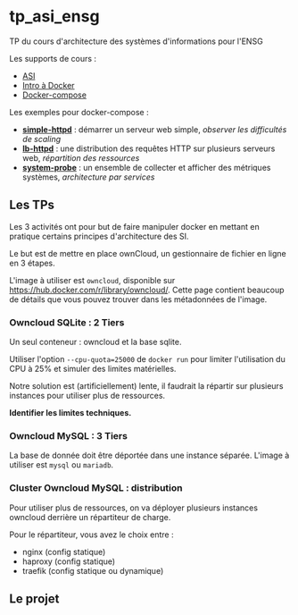 # tp_asi_ensg
TP du cours d'architecture des systèmes d'informations pour l'ENSG

Les supports de cours :

- [ASI](https://tcoupin.github.io/presentations/asi-ensg)
- [Intro à Docker](https://tcoupin.github.io/presentations/docker-intro)
- [Docker-compose](https://tcoupin.github.io/presentations/docker-compose)

Les exemples pour docker-compose :

- **[simple-httpd](./examples/01-simple-httpd)** : démarrer un serveur web simple, *observer les difficultés de scaling*
- **[lb-httpd](./examples/02-lb-httpd)** : une distribution des requêtes HTTP sur plusieurs serveurs web, *répartition des ressources*
- **[system-probe](./examples/03-system-probe)** : un ensemble de collecter et afficher des métriques systèmes, *architecture par services*

## Les TPs

Les 3 activités ont pour but de faire manipuler docker en mettant en pratique certains principes d'architecture des SI.

Le but est de mettre en place ownCloud, un gestionnaire de fichier en ligne en 3 étapes.

L'image à utiliser est `owncloud`, disponible sur https://hub.docker.com/r/library/owncloud/. Cette page contient beaucoup de détails que vous pouvez trouver dans les métadonnées de l'image.

### Owncloud SQLite : 2 Tiers

Un seul conteneur : owncloud et la base sqlite.

Utiliser l'option `--cpu-quota=25000` de `docker run` pour limiter l'utilisation du CPU à 25% et simuler des limites matérielles.

Notre solution est (artificiellement) lente, il faudrait la répartir sur plusieurs instances pour utiliser plus de ressources.

**Identifier les limites techniques.**

### Owncloud MySQL : 3 Tiers

La base de donnée doit être déportée dans une instance séparée. L'image à utiliser est `mysql` ou `mariadb`.

### Cluster Owncloud MySQL : distribution

Pour utiliser plus de ressources, on va déployer plusieurs instances owncloud derrière un répartiteur de charge.

Pour le répartiteur, vous avez le choix entre :

- nginx (config statique)
- haproxy (config statique)
- traefik (config statique ou dynamique)

## Le projet
